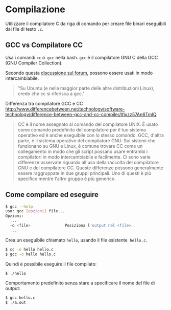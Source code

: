 # Compilazione


Utilizzare il compilatore C da riga di comando per creare file binari eseguibili dai file di testo `.c`.


## GCC vs Compilatore CC 


Usa i comandi `cc` o` gcc` nella bash. `gcc` è il compilatore GNU C della GCC (GNU Compiler Collection).

Secondo questa [discussione sul forum](https://ubuntuforums.org/showthread.php?t=1161860), possono essere usati in modo intercambiabile.

>"Su Ubuntu (e nella maggior parte delle altre distribuzioni Linux), credo che cc si riferisca a gcc."


Differenza tra compilatore GCC e CC http://www.differencebetween.net/technology/software-technology/difference-between-gcc-and-cc-compiler/#ixzz57An6TmIQ

>CC è il nome assegnato al comando del compilatore UNIX. È usato come comando predefinito del compilatore per il tuo sistema operativo ed è anche eseguibile con lo stesso comando. GCC, d'altra parte, è il sistema operativo del compilatore GNU. Sui sistemi che funzionano su GNU e Linux, è comune trovare CC come un collegamento in modo che gli script possano usare entrambi i compilatori in modo intercambiabile e facilmente. Ci sono varie differenze osservate riguardo all'uso della raccolta del compilatore GNU e del compilatore CC. Queste differenze possono generalmente essere raggruppate in due gruppi principali. Uno di questi è più specifico mentre l'altro gruppo è più generico.

## Come compilare ed eseguire

```bash
$ gcc --help
uso: gcc [opzioni] file...
Opzioni:
  ...
  -o <file>               Posiziona l'output nel <file>.
  ...
```


Crea un eseguibile chiamato `hello`, usando il file esistente` hello.c`.

```bash
$ cc -o hello hello.c
$ gcc -o hello hello.c
```

Quindi è possibile eseguire il file compilato:

```bash
$ ./hello
```

Comportamento predefinito senza stare a specificare il nome del file di output:
```bash
$ gcc hello.c
$ ./a.out
```
